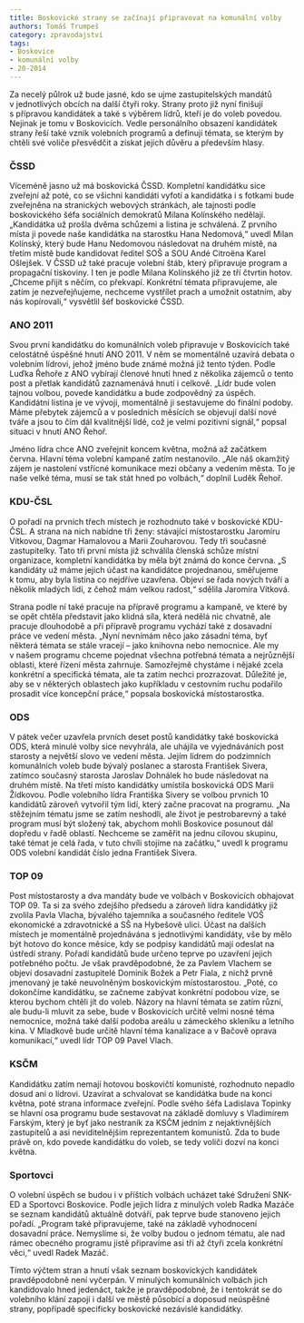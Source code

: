 ```yaml
---
title: Boskovické strany se začínají připravovat na komunální volby
authors: Tomáš Trumpeš
category: zpravodajství
tags:
- Boskovice
- komunální volby
- 20-2014
---
```


Za necelý půlrok už bude jasné, kdo se ujme zastupitelských mandátů v jednotlivých obcích na další čtyři roky. Strany proto již nyní finišují s přípravou kandidátek a také s výběrem lídrů, kteří je do voleb povedou. Nejinak je tomu v Boskovicích.
Vedle personálního obsazení kandidátek strany řeší také vznik volebních programů a definují témata, se kterým by chtěli své voliče přesvědčit a získat jejich důvěru a především hlasy.

### ČSSD

Víceméně jasno už má boskovická ČSSD. Kompletní kandidátku sice zveřejní až poté, co se všichni kandidáti vyfotí a kandidátka i s fotkami bude zveřejněna na stranických webových stránkách, ale tajnosti podle boskovického šéfa sociálních demokratů Milana Kolínského nedělají. „Kandidátka už prošla dvěma schůzemi a listina je schválená. Z prvního místa ji povede naše kandidátka na starostku Hana Nedomová,“ uvedl Milan Kolínský, který bude Hanu Nedomovou následovat na druhém místě, na třetím místě bude kandidovat ředitel SOŠ a SOU Andé Citroëna Karel Ošlejšek. V ČSSD už také pracuje volební štáb, který připravuje program a propagační tiskoviny. I ten je podle Milana Kolínského již ze tří čtvrtin hotov. „Chceme přijít s něčím, co překvapí. Konkrétní témata připravujeme, ale zatím je nezveřejňujeme, nechceme vystřílet prach a umožnit ostatním, aby nás kopírovali,“ vysvětlil šéf boskovické ČSSD.

### ANO 2011

Svou první kandidátku do komunálních voleb připravuje v Boskovicích také celostátně úspěšné hnutí ANO 2011. V něm se momentálně uzavírá debata o volebním lídrovi, jehož jméno bude známé možná již tento týden. Podle Luďka Řehoře z ANO vybírají členové hnutí hned z několika zájemců o tento post a přetlak kandidátů zaznamenává hnutí i celkově. „Lídr bude volen tajnou volbou, povede kandidátku a bude zodpovědný za úspěch. Kandidátní listina je ve vývoji, momentálně ji sestavujeme do finální podoby. Máme přebytek zájemců a v posledních měsících se objevují další nové tváře a jsou to čím dál kvalitnější lidé, což je velmi pozitivní signál,“ popsal situaci v hnutí ANO Řehoř.

Jméno lídra chce ANO zveřejnit koncem května, možná až začátkem června. Hlavní téma volební kampaně zatím nestanovilo. „Ale náš okamžitý zájem je nastolení vstřícné komunikace mezi občany a vedením města. To je naše velké téma, musí se tak stát hned po volbách,“ doplnil Luděk Řehoř.

### KDU-ČSL

O pořadí na prvních třech místech je rozhodnuto také v boskovické KDU-ČSL. A strana na nich nabídne tři ženy: stávající místostarostku Jaromíru Vítkovou, Dagmar Hamalovou a Marii Zouharovou. Tedy tři současné zastupitelky. Tato tři první místa již schválila členská schůze místní organizace, kompletní kandidátka by měla být známá do konce června. „S kandidáty už máme jejich účast na kandidátce projednanou, směřujeme k tomu, aby byla listina co nejdříve uzavřena. Objeví se řada nových tváří a několik mladých lidí, z čehož mám velkou radost,“ sdělila Jaromíra Vítková.

Strana podle ní také pracuje na přípravě programu a kampaně, ve které by se opět chtěla představit jako klidná síla, která nedělá nic chvatně, ale pracuje dlouhodobě a při přípravě programu vychází také z dosavadní práce ve vedení města. „Nyní nevnímám něco jako zásadní téma, byť některá témata se stále vracejí – jako knihovna nebo nemocnice. Ale my v našem programu chceme pojednat všechna potřebná témata a nejrůznější oblasti, které řízení města zahrnuje. Samozřejmě chystáme i nějaké zcela konkrétní a specifická témata, ale ta zatím nechci prozrazovat. Důležité je, aby se v některých oblastech jako kupříkladu v cestovním ruchu podařilo prosadit více koncepční práce,“ popsala boskovická místostarostka.

### ODS

V pátek večer uzavřela prvních deset postů kandidátky také boskovická ODS, která minulé volby sice nevyhrála, ale uhájila ve vyjednáváních post starosty a největší slovo ve vedení města. Jejím lídrem do podzimních komunálních voleb bude bývalý poslanec a starosta František Sivera, zatímco současný starosta Jaroslav Dohnálek ho bude následovat na druhém místě. Na třetí místo kandidátky umístila boskovická ODS Marii Žídkovou. 
Podle volebního lídra Františka Sivery se volbou prvních 10 kandidátů zároveň vytvořil tým lidí, který začne pracovat na programu. „Na stěžejním tématu jsme se zatím neshodli, ale život je pestrobarevný a také program musí být složený tak, abychom mohli Boskovice posunout dál dopředu v řadě oblastí. Nechceme se zaměřit na jednu cílovou skupinu, také témat je celá řada, v tuto chvíli stojíme na začátku,“ uvedl k programu ODS volební kandidát číslo jedna František Sivera.

### TOP 09

Post místostarosty a dva mandáty bude ve volbách v Boskovicích obhajovat TOP 09. Ta si za svého zdejšího předsedu a zároveň lídra kandidátky již zvolila Pavla Vlacha, bývalého tajemníka a současného ředitele VOŠ ekonomické a zdravotnické a SŠ na Hybešově ulici. Účast na dalších místech je momentálně projednávána s jednotlivými kandidáty, vše by mělo být hotovo do konce měsíce, kdy se podpisy kandidátů mají odeslat na ústředí strany. Pořadí kandidátů bude určeno teprve po uzavření jejich potřebného počtu. Je však pravděpodobné, že za Pavlem Vlachem se objeví dosavadní zastupitelé Dominik Božek a Petr Fiala, z nichž prvně jmenovaný je také neuvolněným boskovickým místostarostou.
„Poté, co dokončíme kandidátku, se začneme zabývat konkrétní podobou vize, se kterou bychom chtěli jít do voleb. Názory na hlavní témata se zatím různí, ale budu-li mluvit za sebe, bude v Boskovicích určitě velmi nosné téma nemocnice, možná také další podoba areálu u zámeckého skleníku a letního kina. V Mladkově bude určitě hlavní téma kanalizace a v Bačově oprava komunikací,“ uvedl lídr TOP 09 Pavel Vlach.

### KSČM

Kandidátku zatím nemají hotovou boskovičtí komunisté, rozhodnuto nepadlo dosud ani o lídrovi. Uzavírat a schvalovat se kandidátka bude na konci května, poté strana informace zveřejní. Podle svého šéfa Ladislava Topinky se hlavní osa programu bude sestavovat na základě domluvy s Vladimírem Farským, který je byť jako nestraník za KSČM jedním z nejaktivnějších zastupitelů a asi neviditelnějším reprezentantem komunistů. Zda to bude právě on, kdo povede kandidátku do voleb, se tedy voliči dozví na konci května.

### Sportovci

O volební úspěch se budou i v příštích volbách ucházet také Sdružení SNK-ED a Sportovci Boskovice. Podle jejich lídra z minulých voleb Radka Mazáče se seznam kandidátů aktuálně dotváří, pak teprve bude stanoveno jejich pořadí. „Program také připravujeme, také na základě vyhodnocení dosavadní práce. Nemyslíme si, že volby budou o jednom tématu, ale nad rámec obecného programu jistě připravíme asi tři až čtyři zcela konkrétní věci,“ uvedl Radek Mazáč.

Tímto výčtem stran a hnutí však seznam boskovických kandidátek pravděpodobně není vyčerpán. V minulých komunálních volbách jich kandidovalo hned jedenáct, takže je pravděpodobné, že i tentokrát se do volebního klání zapojí i další ve městě působící a doposud neúspěšné strany, popřípadě specificky boskovické nezávislé kandidátky.